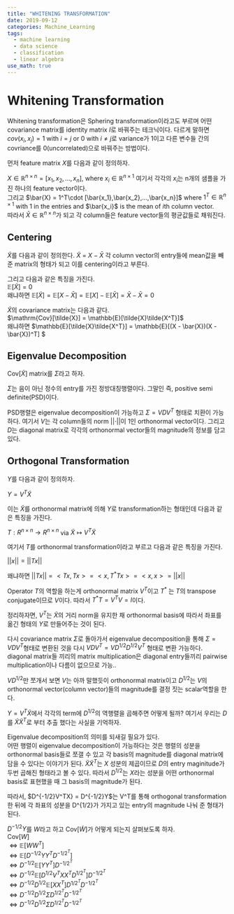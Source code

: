 ```yaml
---
title: "WHITENING TRANSFORMATION"
date: 2019-09-12
categories: Machine_Learning
tags:
  - machine learning
  - data science
  - classification
  - linear algebra
use_math: true
---
```


# Whitening Transformation

Whitening transformation은 Sphering transformation이라고도 부르며 어떤 covariance matrix를 identity matrix $I$로 바꿔주는 테크닉이다. 다르게 말하면 $cov(x_i,x_j) = 1$ with $i=j$ or $0$ with $i \neq j$로 variance가 1이고 다른 변수들 간의 covriance를 0(uncorrelated)으로 바꿔주는 방법이다.

먼저 feature matrix $X$를 다음과 같이 정의하자. 

$X \in \mathbb{R}^{n\times n} =  [x_1, x_2,...,x_n ]$, where $x_i \in \mathbb{R}^{n\times 1}$ 여기서 각각의 $x_i$는 n개의 샘플을 가진 하나의 feature vector이다.<br>
그리고 $\bar{X} = 1^T\cdot [\bar{x_1},\bar{x_2},...,\bar{x_n}]$ where $1^T \in \mathbb{R}^{n\times 1}$ with $1$ in the entries and $\bar{x_i}$ is the mean of $i$th column vector.<br>
따라서 $\bar{X} \in \mathbb{R}^{n\times n}$가 되고 각 column들은 feature vector들의 평균값들로 채워진다.

## Centering

$\tilde{X}$를 다음과 같이 정의한다. $\tilde{X}$ = $X - \bar{X}$ 각 column vector의 entry들에 mean값을 빼준 matrix의 형태가 되고 이를 centering이라고 부른다.<br>

그리고 다음과 같은 특징을 가진다.<br>
$\mathbb{E}[\tilde{X}]=0$<br>
왜냐하면 $\mathbb{E}[\tilde{X}] = \mathbb{E}[X - \bar{X}] = \mathbb{E}[X]-\mathbb{E}[\bar{X}] = \bar{X} - \bar{X} = 0$

$\tilde{X}$의 covariance matrix는 다음과 같다.<br>
$\mathrm{Cov}[\tilde{X}] = \mathbb{E}[\tilde{X}\tilde{X^T}]$<br>
왜냐하면 $\mathbb{E}[\tilde{X}\tilde{X^T}] = \mathbb{E}[(X - \bar{X})(X - \bar{X})^T] $<br>

## Eigenvalue Decomposition
$\mathrm{Cov}[\tilde{X}]$ matrix를 $\Sigma$라고 하자.

$\Sigma$는 음이 아닌 정수의 entry를 가진 정방대칭행렬이다. 그말인 즉, positive semi definite(PSD)이다.<br>

PSD행렬은 eigenvalue decomposition이 가능하고 $\Sigma = VDV^T$ 형태로 치환이 가능하다. 여기서 $V$는 각 column들의 norm $\rvert\rvert \cdot \rvert\rvert$이 1인 orthonormal vector이다. 그리고 $D$는 diagonal matrix로 각각의 orthonormal vector들의 magnitude의 정보를 담고 있다.<br>

## Orthogonal Transformation
$Y$를 다음과 같이 정의하자.<br>

$Y = V^{T}\tilde{X}$ <br>

이는 $\tilde{X}$를 orthonormal matrix에 의해 $Y$로 transformation하는 형태인데 다음과 같은 특징을 가진다.

$T : R^{n\times n} \rightarrow R^{n\times n}$ via $\tilde{X} \mapsto V^T\tilde{X}$<br>

여기서 $T$를 orthonormal transformation이라고 부르고 다음과 같은 특징을 가진다.<br>

$\rvert\rvert x \rvert\rvert = \rvert\rvert Tx \rvert\rvert$

왜냐하면 $\rvert\rvert Tx \rvert\rvert = <Tx,Tx> = <x,T^{\ast}Tx> = <x,x> = \rvert\rvert x \rvert\rvert$

Operator $T$의 역할을 하는게 orthonormal matrix $V^T$이고 $T^{\ast}$ 는 $T$의 transpose conjugate이므로 $V$이다. 따라서 $T^{\ast}T = V^TV = I$이다.<br>

정리하자면, $V^{T}$는 $\tilde{X}$의 거리 norm을 유지한 채 orthonormal basis에 따라서 좌표를 옮긴 형태의 $Y$로 만들어주는 것이 된다.<br>

다시 covariance matrix $\Sigma$로 돌아가서 eigenvalue decomposition을 통해 $\Sigma = VDV^T$형태로 변환된 것을 다시 $VDV^T = VD^{1/2}D^{1/2}V^T$ 형태로 변환 가능하다. diagonal matrix들 끼리의 matrix multiplication은 diagonal entry들끼리 pairwise multiplication이나 다름이 없으므로 가능..

$VD^{1/2}$만 쪼개서 보면 $V$는 아까 말했듯이 orthonormal matrix이고 $D^{1/2}$는 $V$의 orthonormal vector(column vector)들의 magnitude를 결정 짓는 scalar역할을 한다.

$Y = V^T\tilde{X}$에서 각각의 term에 $D^{1/2}$의 역행렬을 곱해주면 어떻게 될까? 여기서 우리는 $D$를 $\tilde{X}\tilde{X}^T$로 부터 추출 했다는 사실을 기억하자.

Eigenvalue decomposition의 의미를 되새길 필요가 있다.<br> 어떤 행렬이 eigenvalue decomposition이 가능하다는 것은 행렬의 성분을 orthonormal basis들로 쪼갤 수 있고 각 basis의 magnitude를 diagonal matrix에 담을 수 있다는 이야기가 된다. $\tilde{X}\tilde{X}^T$는 $X$ 성분의 제곱이므로 $D$의 entry maginitude가 두번 곱해진 형태라고 볼 수 있다. 따라서 $D^{1/2}$는 $X$라는 성분을 어떤 orthonormal basis로 표현했을 때 그 basis의 magnitude가 된다.

따라서, $D^{-1/2}V^TX} = D^{-1/2}Y$는 V^T를 통해 orthogonal transformation한 뒤에 각 좌표의 성분을 D^{1/2}가 가지고 있는 entry의 magnitude 나눠 준 형태가 된다.

$D^{-1/2}Y$를 $W$라고 하고 $\mathrm{Cov}[\tilde{W}]$가 어떻게 되는지 살펴보도록 하자.<br>
$\mathrm{Cov}[W]$<br>
$\Longleftrightarrow  \mathbb{E}[WW^T]$<br>
$\Longleftrightarrow  \mathbb{E}[D^{-1/2}YY^TD^{-1/2}^T]$<br>
$\Longleftrightarrow  D^{-1/2}\mathbb{E}[YY^T]D^{-1/2}^T$<br>
$\Longleftrightarrow  D^{-1/2}\mathbb{E}[D^{1/2}V^TXX^TD^{1/2}^T]D^{-1/2}^T$<br>
$\Longleftrightarrow  D^{-1/2}D^{1/2}\mathbb{E}[XX^T]D^{1/2}^TD^{-1/2}^T$<br>
$\Longleftrightarrow  D^{-1/2}D^{1/2}\Sigma D^{1/2}^TD^{-1/2}^T$<br>
$\Longleftrightarrow  D^{-1/2}D^{1/2}\Sigma D^{1/2}^TD^{-1/2}^T$<br>



